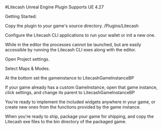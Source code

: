 #Litecash Unreal Engine Plugin
Supports UE 4.27

Getting Started:

Copy the plugin to your game's source directory. <Game>/Plugins/Litecash

Configure the Litecash CLI applications to run your wallet or init a new one.

While in the editor the processes cannot be launched, but are easily accessible by running the Litecash CLI exes along with the editor.

Open Project settings.

Select Maps & Modes.

At the bottom set the gameinstance to LitecashGameInstanceBP

If your game already has a custom GameInstance, open that game instance, click settings, and change its parent to LitecashGameInstanceBP

You're ready to implement the included widgets anywhere in your game, or create new ones from the functions provided by the game instance.

When you're ready to ship, package your game for shipping, and copy the Litecash exe files to the bin directory of the packaged game.
